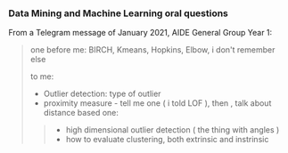 ### Data Mining and Machine Learning oral questions


From a Telegram message of January 2021, AIDE General Group Year 1:
>one before me: BIRCH, Kmeans, Hopkins, Elbow, i don't remember else
>
>to me:
>- Outlier detection: type of outlier
>- proximity measure - tell me one ( i told LOF ), then , talk about distance based one:
>> - high dimensional outlier detection ( the thing with angles )
>> - how to evaluate clustering, both extrinsic and instrinsic